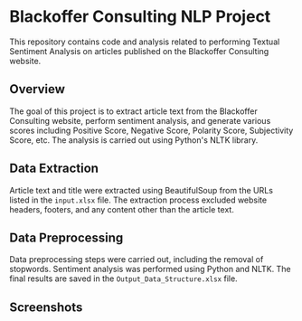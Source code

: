 # Blackoffer Consulting NLP Project

This repository contains code and analysis related to performing Textual Sentiment Analysis on articles published on the Blackoffer Consulting website.

## Overview

The goal of this project is to extract article text from the Blackoffer Consulting website, perform sentiment analysis, and generate various scores including Positive Score, Negative Score, Polarity Score, Subjectivity Score, etc. The analysis is carried out using Python's NLTK library.

## Data Extraction

Article text and title were extracted using BeautifulSoup from the URLs listed in the `input.xlsx` file. The extraction process excluded website headers, footers, and any content other than the article text.

## Data Preprocessing

Data preprocessing steps were carried out, including the removal of stopwords. Sentiment analysis was performed using Python and NLTK. The final results are saved in the `Output_Data_Structure.xlsx` file.

## Screenshots





 
